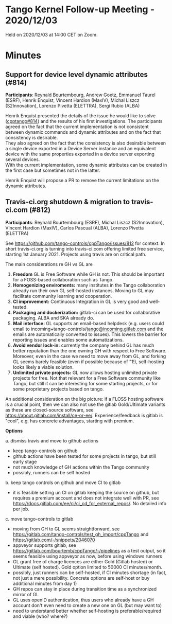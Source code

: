 # Tango Kernel Follow-up Meeting - 2020/12/03

Held on 2020/12/03 at 14:00 CET on Zoom.

# Minutes

## Support for device level dynamic attributes (#814)

**Participants**: Reynald Bourtembourg, Andrew Goetz, Emmanuel Taurel (ESRF), Henrik Enquist, Vincent Hardion (MaxIV), 
Michal Liszcz (S2Innovation), Lorenzo Pivetta (ELETTRA), Sergi Rubio (ALBA) 

Henrik Enquist presented the details of the issue he would like to solve ([cpptango#814](https://github.com/tango-controls/cpptango/issues/814)) 
and the results of his first investigations.
The participants agreed on the fact that the current implementation is not consistent between dynamic commands and 
dynamic attributes and on the fact that consistency is desirable.  
They also agreed on the fact that the consistency is also desirable between a single device exported in a Device Server instance 
and an equivalent device with the same properties exported in a device server exporting several devices.  
With the current implementation, some dynamic attributes can be created in the first case but sometimes not in the latter.

Henrik Enquist will propose a PR to remove the current limitations on the dynamic attributes.

## Travis-ci.org shutdown & migration to travis-ci.com (#812)

**Participants**:  Reynald Bourtembourg (ESRF), Michal Liszcz (S2Innovation), Vincent Hardion (MaxIV), Carlos Pascual (ALBA), Lorenzo Pivetta (ELETTRA)

See https://github.com/tango-controls/cppTango/issues/812 for context. In short travis-ci.org is turning into travis-ci.com offering limited free service, starting 1st January 2021. Projects using travis are on critical path.

The main considerations re GH vs GL are

1. **Freedom** GL is Free Software while GH is not. This should be important for a FOSS-based collaboration such as Tango.
2. **Homogenizing enviroments:** many institutes in the Tango collaboration already run their own GL self-hosted instances. Moving to GL may facilitate community learning and cooperation.
3. **CI improvement:** Continuous Integration in GL is very good and well-tested.
4. **Packaging and dockerization:** gitlab-ci can be used for collaborative packaging. ALBA and SKA already do.
5. **Mail interface:** GL supports an email-based helpdesk (e.g. users could email to incoming+tango-controls/tango@incoming.gitlab.com and the emails are automatically converted to issues). This lowers the barrier for reporting issues and enables some automatizations.
6. **Avoid vendor lock-in:** currently the company behind GL has much better reputation than the one owning GH with respect to Free Software. Moreover, even in the case we need to move away from GL, and forking GL seems barely feasible (even if possible because of "1!), self-hosting looks likely a viable solution.
7. **Unlimited private projects:** GL now allows hosting unlimited private projects for free. Not that relevant for a Free Software community like Tango, but still it can be interesting for some starting projects, or for some proprietary projects based on tango.

An additional consideration on the big picture: if a FLOSS hosting software is a crucial point, then we can also not use the gitlab Gold/Ultimate variants as these are closed-source software, see https://about.gitlab.com/install/ce-or-ee/. Experience/feedback is gitlab is "cool", e.g. has concrete advantages, starting with premium.

**Options**

a. dismiss travis and move to github actions
- keep tango-controls on github
- github actions have been tested for some projects in tango, but still early stage
- not much knowledge of GH actions within the Tango community
- possibly, runners can be self hosted

b. keep tango controls on github and move CI to gitlab
- it is feasible setting un CI on gitlab keeping the source on github, but requires a premium account and does not integrate well with PR, see https://docs.gitlab.com/ee/ci/ci_cd_for_external_repos/. No detailed info per job.

c. move tango-controls to gitlab
- moving from GH to GL seems straightforward, see https://gitlab.com/tango-controls/test_gh_import/cppTango and https://gitlab.com/-/snippets/2046070
- appveyor supports gitlab, see https://gitlab.com/bourtemb/cppTango/-/pipelines as a test output, so it seems feasible using appveyor as now, before using windows runners
- GL grant free of charge licences are either Gold (Gitlab hosted) or Ultimate (self hosted). Gold option limited to 50000 CI minutes/month.
- possibly, just runners can be self-hosted, if CI minutes shortage (in fact, not just a mere possibility. Concrete options are self-host or buy additional minutes from day 1)
- GH repos can stay in place during transition time as a synchronized mirror of GL
- GL uses openID authentication, thus users who already have a GH account don't even need to create a new one on GL (but may want to)
- need to understand better whether self-hosting is preferable/required and viable (who? where?)


   
